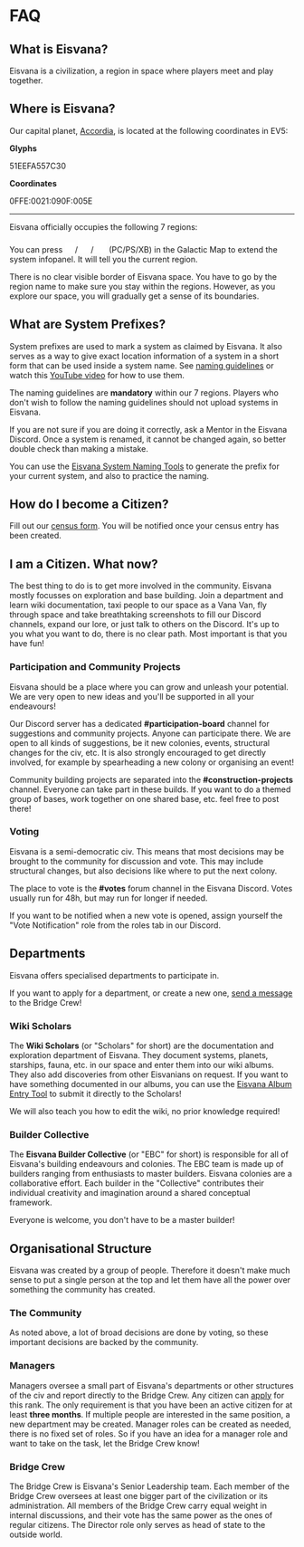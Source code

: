 <style module="keys" lang="scss">
.image {
  display: inline;
  vertical-align: middle;
}
</style>

# FAQ

## What is Eisvana?

Eisvana is a civilization, a region in space where players meet and play together.

## Where is Eisvana?

Our capital planet, [Accordia](https://nomanssky.fandom.com/wiki/Accordia), is located at the following coordinates in EV5:

**Glyphs**

<span class="glyphs">51EEFA557C30</span>

**Coordinates**

0FFE:0021:090F:005E

---

Eisvana officially occupies the following 7 regions:

<!--@include: ../parts/regionTable.md-->

You can press <img :class="keys.image" src="/icons/KEY.R.png" width="18" />/<img :class="keys.image" src="/icons/PSBUTTON.TRIANGLE.png" width="23" />/<img :class="keys.image" src="/icons/XBOXBUTTON.A.png" width="23" /> (PC/PS/XB) in the Galactic Map to extend the system infopanel. It will tell you the current region.

There is no clear visible border of Eisvana space. You have to go by the region name to make sure you stay within the regions. However, as you explore our space, you will gradually get a sense of its boundaries.

## What are System Prefixes?

System prefixes are used to mark a system as claimed by Eisvana. It also serves as a way to give exact location information of a system in a short form that can be used inside a system name. See [naming guidelines](./naming) or watch this [YouTube video](https://youtu.be/NVvuGCMsKGg) for how to use them.

The naming guidelines are **mandatory** within our 7 regions. Players who don't wish to follow the naming guidelines should not upload systems in Eisvana.

If you are not sure if you are doing it correctly, ask a Mentor in the Eisvana Discord. Once a system is renamed, it cannot be changed again, so better double check than making a mistake.

You can use the [Eisvana System Naming Tools](https://eisvana.github.io/Eisvana-System-Naming-Tools/) to generate the prefix for your current system, and also to practice the naming.

## How do I become a Citizen?

Fill out our [census form](https://census.eisvana.com/form.html). You will be notified once your census entry has been created.

## I am a Citizen. What now?

The best thing to do is to get more involved in the community. Eisvana mostly focusses on exploration and base building. Join a department and learn wiki documentation, taxi people to our space as a Vana Van, fly through space and take breathtaking screenshots to fill our Discord channels, expand our lore, or just talk to others on the Discord. It's up to you what you want to do, there is no clear path. Most important is that you have fun!

### Participation and Community Projects

Eisvana should be a place where you can grow and unleash your potential. We are very open to new ideas and you'll be supported in all your endeavours!

Our Discord server has a dedicated **#participation-board** channel for suggestions and community projects. Anyone can participate there. We are open to all kinds of suggestions, be it new colonies, events, structural changes for the civ, etc. It is also strongly encouraged to get directly involved, for example by spearheading a new colony or organising an event!

Community building projects are separated into the **#construction-projects** channel. Everyone can take part in these builds. If you want to do a themed group of bases, work together on one shared base, etc. feel free to post there!

### Voting

Eisvana is a semi-democratic civ. This means that most decisions may be brought to the community for discussion and vote. This may include structural changes, but also decisions like where to put the next colony.

The place to vote is the **#votes** forum channel in the Eisvana Discord. Votes usually run for 48h, but may run for longer if needed.

If you want to be notified when a new vote is opened, assign yourself the "Vote Notification" role from the roles tab in our Discord.

## Departments

Eisvana offers specialised departments to participate in.

If you want to apply for a department, or create a new one, [send a message](/services/contact) to the Bridge Crew!

### Wiki Scholars

The **Wiki Scholars** (or "Scholars" for short) are the documentation and exploration department of Eisvana. They document systems, planets, starships, fauna, etc. in our space and enter them into our wiki albums. They also add discoveries from other Eisvanians on request. If you want to have something documented in our albums, you can use the [Eisvana Album Entry Tool](https://eisvana.github.io/Eisvana-Album-Entry/) to submit it directly to the Scholars!

We will also teach you how to edit the wiki, no prior knowledge required!

### Builder Collective

The **Eisvana Builder Collective** (or "EBC" for short) is responsible for all of Eisvana's building endeavours and colonies. The EBC team is made up of builders ranging from enthusiasts to master builders. Eisvana colonies are a collaborative effort. Each builder in the "Collective" contributes their individual creativity and imagination around a shared conceptual framework.

Everyone is welcome, you don't have to be a master builder!

## Organisational Structure

Eisvana was created by a group of people. Therefore it doesn't make much sense to put a single person at the top and let them have all the power over something the community has created.

### The Community

As noted above, a lot of broad decisions are done by voting, so these important decisions are backed by the community.

### Managers

Managers oversee a small part of Eisvana's departments or other structures of the civ and report directly to the Bridge Crew. Any citizen can [apply](/services/contact) for this rank. The only requirement is that you have been an active citizen for at least **three months**. If multiple people are interested in the same position, a new department may be created. Manager roles can be created as needed, there is no fixed set of roles. So if you have an idea for a manager role and want to take on the task, let the Bridge Crew know!

### Bridge Crew

The Bridge Crew is Eisvana's Senior Leadership team. Each member of the Bridge Crew oversees at least one bigger part of the civilization or its administration. All members of the Bridge Crew carry equal weight in internal discussions, and their vote has the same power as the ones of regular citizens. The Director role only serves as head of state to the outside world.
